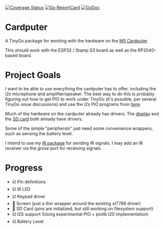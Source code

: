 [![Coverage Status](https://coveralls.io/repos/github/sparques/cardputer/badge.svg?branch=master)](https://coveralls.io/github/sparques/cardputer?branch=master)
[![Go ReportCard](https://goreportcard.com/badge/sparques/cardputer)](https://goreportcard.com/report/sparques/cardputer)
[![GoDoc](https://godoc.org/github.com/golang/gddo?status.svg)](https://pkg.go.dev/github.com/sparques/cardputer)

# Cardputer

A TinyGo package for working with the hardware on the [M5 Cardputer](https://shop.m5stack.com/products/m5stack-cardputer-kit-w-m5stamps3).

This should work with the ESP32 / Stamp S3 board as well as the RP2040-based board.

# Project Goals

I want to be able to use everything the cardputer has to offer, including the i2s microphone and amplifier/speaker. The best way to do this is probably figuring out how to get PIO to work under TinyGo (it's possible, per several TinyGo issue discussions) and use the i2s PIO programs from [here](https://github.com/malacalypse/rp2040_i2s_example).

Much of the hardware on the cardputer already has drivers. The [display](https://github.com/tinygo-org/drivers/tree/release/st7789) and the [SD card](https://github.com/tinygo-org/drivers/tree/release/sdcard) both already have drivers.

Some of the simple "peripherals" just need some convenience wrappers, such as sensing the battery level.

I intend to use my [IR package](https://github.com/sparques/irtrx) for sending IR signals. I may add an IR receiver via the grove port for receiving signals.

# Progress

 - ☑️ Pin definitions
 - ☑️ IR LED
 - ☑️ Keypad driver
 - 🔄 Screen (just a thin wrapper around the existing st7789 driver)
 - 🔄 SD Card (pins are initialized, but still working on filesystem support)
 - ☑️ I2S  support (Using experimental PIO + piolib I2S implementation)
 - ☑️ Battery  Level